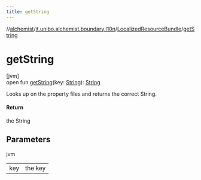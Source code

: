 ```yaml
---
title: getString
---
```

//[alchemist](../../../index.html)/[it.unibo.alchemist.boundary.l10n](../index.html)/[LocalizedResourceBundle](index.html)/[getString](get-string.html)



# getString



[jvm]\
open fun [getString](get-string.html)(key: [String](https://docs.oracle.com/javase/8/docs/api/java/lang/String.html)): [String](https://docs.oracle.com/javase/8/docs/api/java/lang/String.html)



Looks up on the property files and returns the correct String.



#### Return



the String



## Parameters


jvm

| | |
|---|---|
| key | the key |




